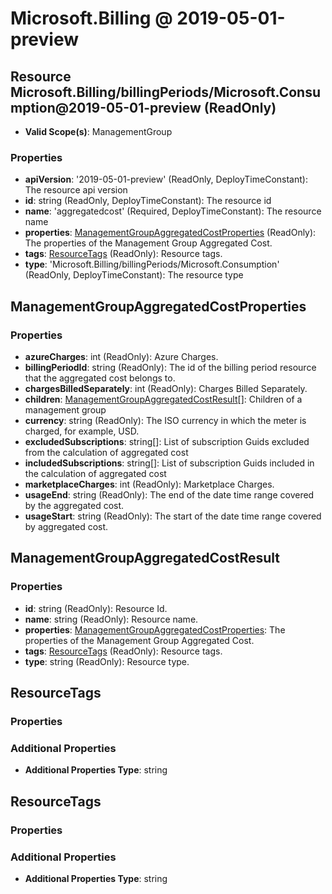 # Microsoft.Billing @ 2019-05-01-preview

## Resource Microsoft.Billing/billingPeriods/Microsoft.Consumption@2019-05-01-preview (ReadOnly)
* **Valid Scope(s)**: ManagementGroup
### Properties
* **apiVersion**: '2019-05-01-preview' (ReadOnly, DeployTimeConstant): The resource api version
* **id**: string (ReadOnly, DeployTimeConstant): The resource id
* **name**: 'aggregatedcost' (Required, DeployTimeConstant): The resource name
* **properties**: [ManagementGroupAggregatedCostProperties](#managementgroupaggregatedcostproperties) (ReadOnly): The properties of the Management Group Aggregated Cost.
* **tags**: [ResourceTags](#resourcetags) (ReadOnly): Resource tags.
* **type**: 'Microsoft.Billing/billingPeriods/Microsoft.Consumption' (ReadOnly, DeployTimeConstant): The resource type

## ManagementGroupAggregatedCostProperties
### Properties
* **azureCharges**: int (ReadOnly): Azure Charges.
* **billingPeriodId**: string (ReadOnly): The id of the billing period resource that the aggregated cost belongs to.
* **chargesBilledSeparately**: int (ReadOnly): Charges Billed Separately.
* **children**: [ManagementGroupAggregatedCostResult](#managementgroupaggregatedcostresult)[]: Children of a management group
* **currency**: string (ReadOnly): The ISO currency in which the meter is charged, for example, USD.
* **excludedSubscriptions**: string[]: List of subscription Guids excluded from the calculation of aggregated cost
* **includedSubscriptions**: string[]: List of subscription Guids included in the calculation of aggregated cost
* **marketplaceCharges**: int (ReadOnly): Marketplace Charges.
* **usageEnd**: string (ReadOnly): The end of the date time range covered by the aggregated cost.
* **usageStart**: string (ReadOnly): The start of the date time range covered by aggregated cost.

## ManagementGroupAggregatedCostResult
### Properties
* **id**: string (ReadOnly): Resource Id.
* **name**: string (ReadOnly): Resource name.
* **properties**: [ManagementGroupAggregatedCostProperties](#managementgroupaggregatedcostproperties): The properties of the Management Group Aggregated Cost.
* **tags**: [ResourceTags](#resourcetags) (ReadOnly): Resource tags.
* **type**: string (ReadOnly): Resource type.

## ResourceTags
### Properties
### Additional Properties
* **Additional Properties Type**: string

## ResourceTags
### Properties
### Additional Properties
* **Additional Properties Type**: string

